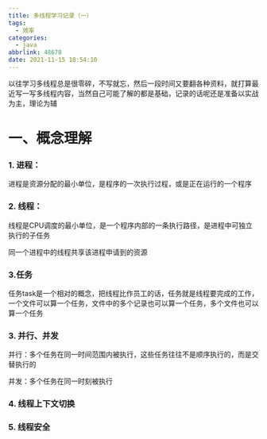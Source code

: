 ```yaml
---
title: 多线程学习记录（一）
tags:
  - 效率
categories:
  - java
abbrlink: 48678
date: 2021-11-15 18:54:10
---
```


以往学习多线程总是很零碎，不写就忘，然后一段时间又要翻各种资料，就打算最近写一写多线程内容，当然自己可能了解的都是基础，记录的话呢还是准备以实战为主，理论为辅

# 一、概念理解

### 1. 进程：

进程是资源分配的最小单位，是程序的一次执行过程，或是正在运行的一个程序

### 2. 线程：

线程是CPU调度的最小单位，是一个程序内部的一条执行路径，是进程中可独立执行的子任务

同一个进程中的线程共享该进程申请到的资源

### 3.任务

任务task是一个相对的概念，把线程比作员工的话，任务就是线程要完成的工作，一个文件可以算一个任务，文件中的多个记录也可以算一个任务，多个文件也可以算一个任务

### 3. 并行、并发

并行：多个任务在同一时间范围内被执行，这些任务往往不是顺序执行的，而是交替执行的

并发：多个任务在同一时刻被执行

### 4. 线程上下文切换

### 5. 线程安全



